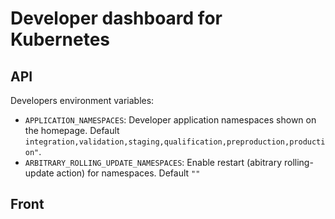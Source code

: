 # Developer dashboard for Kubernetes

## API

Developers environment variables:

- `APPLICATION_NAMESPACES`: Developer application namespaces shown on the homepage. Default `integration,validation,staging,qualification,preproduction,production"`.
- `ARBITRARY_ROLLING_UPDATE_NAMESPACES`: Enable restart (abitrary rolling-update action) for namespaces. Default `""`

## Front

